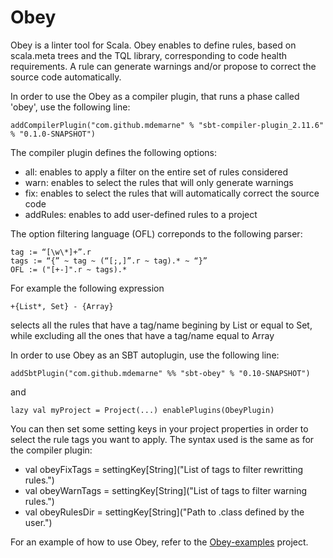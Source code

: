 Obey
====

Obey is  a linter tool for Scala. Obey enables to define rules, based on scala.meta trees and the TQL library, corresponding to code health requirements. A rule can generate warnings and/or propose to correct the source code automatically.

In order to use the Obey as a compiler plugin, that runs a phase called 'obey', use the following line:
~~~
addCompilerPlugin("com.github.mdemarne" % "sbt-compiler-plugin_2.11.6" % "0.1.0-SNAPSHOT")
~~~
The compiler plugin defines the following options:
* all:<OFL> enables to apply a filter on the entire set of rules considered
* warn:<OFL> enables to select the rules that will only generate warnings
* fix:<OFL> enables to select the rules that will automatically correct the source code
* addRules:<path to compiled classes> enables to add user-defined rules to a project

The option filtering language (OFL) correponds to the following parser:
~~~
tag := “[\w\*]+”.r
tags := “{” ~ tag ~ (“[;,]”.r ~ tag).* ~ “}”
OFL := ("[+-]".r ~ tags).*
~~~

For example the following expression
~~~
+{List*, Set} - {Array}
~~~
selects all the rules that have a tag/name begining by List or equal to Set, while excluding all the ones that have a tag/name equal to Array

In order to use Obey as an SBT autoplugin, use the following line:
~~~
addSbtPlugin("com.github.mdemarne" %% "sbt-obey" % "0.1­0-SNAPSHOT")
~~~

and
~~~
lazy val myProject = Project(...) enablePlugins(ObeyPlugin)
~~~

You can then set some setting keys in your project properties in order to select the rule tags you want to apply. The syntax used is the same as for the compiler plugin:

- val obeyFixTags = settingKey[String]("List of tags to filter rewritting rules.")
- val obeyWarnTags = settingKey[String]("List of tags to filter warning rules.")
- val obeyRulesDir = settingKey[String]("Path to .class defined by the user.")
    
For an example of how to use Obey, refer to the [Obey-examples](https://github.com/mdemarne/Obey-examples) project.